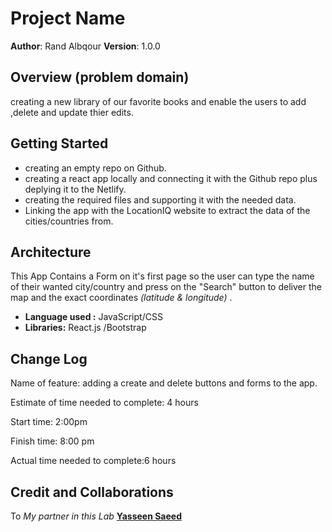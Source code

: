 # Project Name

**Author**: Rand Albqour
**Version**: 1.0.0 

## Overview (problem domain)
creating a new library of our favorite books and enable the users to add ,delete and update thier edits.

## Getting Started
- creating an empty repo on Github.
- creating a react app locally and connecting it with the Github repo plus deplying it to the Netlify.
- creating the required files and supporting it with the needed data.
- Linking the app with the LocationIQ website to extract the data of the cities/countries from.

## Architecture
This App Contains a Form on it's first page so the user can type the name of their wanted city/country and press on the "Search" button to deliver the map and the exact coordinates *(latitude & longitude)* .
- **Language used :** JavaScript/CSS 
- **Libraries:** React.js /Bootstrap 

## Change Log

Name of feature: adding a create and delete buttons and forms to the app. 

Estimate of time needed to complete: 4 hours

Start time: 2:00pm

Finish time: 8:00 pm

Actual time needed to complete:6 hours

## Credit and Collaborations
To *My partner in this Lab* **[Yasseen Saeed](https://github.com/yaseen1998)**
